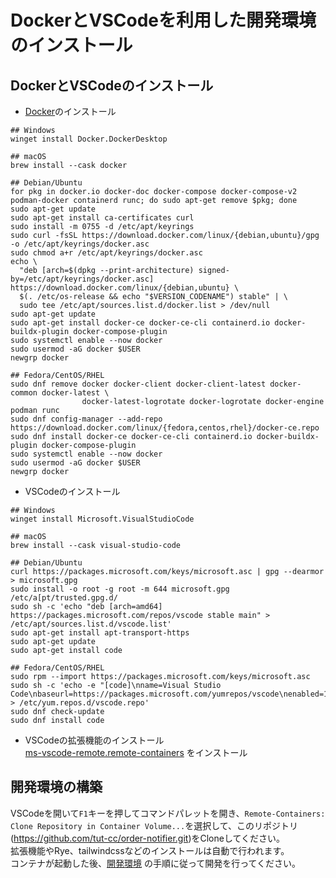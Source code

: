 # DockerとVSCodeを利用した開発環境のインストール

## DockerとVSCodeのインストール

- [Docker](https://docs.docker.com/get-docker/)のインストール

```
## Windows
winget install Docker.DockerDesktop

## macOS
brew install --cask docker

## Debian/Ubuntu
for pkg in docker.io docker-doc docker-compose docker-compose-v2 podman-docker containerd runc; do sudo apt-get remove $pkg; done
sudo apt-get update
sudo apt-get install ca-certificates curl
sudo install -m 0755 -d /etc/apt/keyrings
sudo curl -fsSL https://download.docker.com/linux/{debian,ubuntu}/gpg -o /etc/apt/keyrings/docker.asc
sudo chmod a+r /etc/apt/keyrings/docker.asc
echo \
  "deb [arch=$(dpkg --print-architecture) signed-by=/etc/apt/keyrings/docker.asc] https://download.docker.com/linux/{debian,ubuntu} \
  $(. /etc/os-release && echo "$VERSION_CODENAME") stable" | \
  sudo tee /etc/apt/sources.list.d/docker.list > /dev/null
sudo apt-get update
sudo apt-get install docker-ce docker-ce-cli containerd.io docker-buildx-plugin docker-compose-plugin
sudo systemctl enable --now docker
sudo usermod -aG docker $USER
newgrp docker

## Fedora/CentOS/RHEL
sudo dnf remove docker docker-client docker-client-latest docker-common docker-latest \
                docker-latest-logrotate docker-logrotate docker-engine podman runc
sudo dnf config-manager --add-repo https://download.docker.com/linux/{fedora,centos,rhel}/docker-ce.repo
sudo dnf install docker-ce docker-ce-cli containerd.io docker-buildx-plugin docker-compose-plugin
sudo systemctl enable --now docker
sudo usermod -aG docker $USER
newgrp docker
```

- VSCodeのインストール

```
## Windows
winget install Microsoft.VisualStudioCode

## macOS
brew install --cask visual-studio-code

## Debian/Ubuntu
curl https://packages.microsoft.com/keys/microsoft.asc | gpg --dearmor > microsoft.gpg
sudo install -o root -g root -m 644 microsoft.gpg /etc/a[pt/trusted.gpg.d/
sudo sh -c 'echo "deb [arch=amd64] https://packages.microsoft.com/repos/vscode stable main" > /etc/apt/sources.list.d/vscode.list'
sudo apt-get install apt-transport-https
sudo apt-get update
sudo apt-get install code

## Fedora/CentOS/RHEL
sudo rpm --import https://packages.microsoft.com/keys/microsoft.asc
sudo sh -c 'echo -e "[code]\nname=Visual Studio Code\nbaseurl=https://packages.microsoft.com/yumrepos/vscode\nenabled=1\ngpgcheck=1\ngpgkey=https://packages.microsoft.com/keys/microsoft.asc" > /etc/yum.repos.d/vscode.repo'
sudo dnf check-update
sudo dnf install code
```

- VSCodeの拡張機能のインストール  
[ms-vscode-remote.remote-containers](https://marketplace.visualstudio.com/items?itemName=ms-vscode-remote.remote-containers) をインストール

## 開発環境の構築
VSCodeを開いて`F1`キーを押してコマンドパレットを開き、`Remote-Containers: Clone Repository in Container Volume...`を選択して、このリポジトリ(https://github.com/tut-cc/order-notifier.git)をCloneしてください。  
拡張機能やRye、tailwindcssなどのインストールは自動で行われます。  
コンテナが起動した後、[開発環境](https://github.com/tut-cc/order-notifier?tab=readme-ov-file#%E9%96%8B%E7%99%BA%E7%92%B0%E5%A2%83) の手順に従って開発を行ってください。